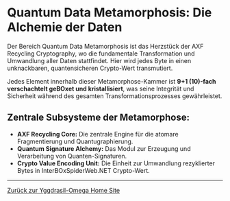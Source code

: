# Quantum Data Metamorphosis: Die Alchemie der Daten

Der Bereich Quantum Data Metamorphosis ist das Herzstück der AXF Recycling Cryptography, wo die fundamentale Transformation und Umwandlung aller Daten stattfindet. Hier wird jedes Byte in einen unknackbaren, quantensicheren Crypto-Wert transmutiert.

Jedes Element innerhalb dieser Metamorphose-Kammer ist **9+1 (10)-fach verschachtelt geBOxet und kristallisiert**, was seine Integrität und Sicherheit während des gesamten Transformationsprozesses gewährleistet.

## Zentrale Subsysteme der Metamorphose:

* **AXF Recycling Core:** Die zentrale Engine für die atomare Fragmentierung und Quantugraphierung.
* **Quantum Signature Alchemy:** Das Modul zur Erzeugung und Verarbeitung von Quanten-Signaturen.
* **Crypto Value Encoding Unit:** Die Einheit zur Umwandlung rezyklierter Bytes in InterBOxSpiderWeb.NET Crypto-Wert.

---
[Zurück zur Yggdrasil-Omega Home Site](https://RFOF-NETWORK.github.io/PZQQET-AVA/)

